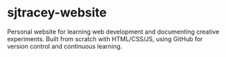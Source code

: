 # sjtracey-website
Personal website for learning web development and documenting creative experiments. Built from scratch with HTML/CSS/JS, using GitHub for version control and continuous learning.
